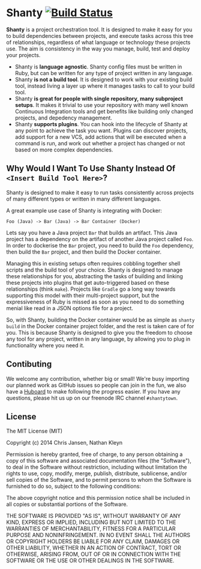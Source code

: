 # Shanty [![Build Status](https://travis-ci.org/shantytown/shanty.svg?branch=master)](https://travis-ci.org/shantytown/shanty)

**Shanty** is a project orchestration tool. It is designed to make it easy for you to build dependencies between projects, and execute tasks across this tree of relationships, regardless of what language or technology these projects use. The aim is consistency in the way you manage, build, test and deploy your projects.

* Shanty is **language agnostic**. Shanty config files must be written in Ruby, but can be written for any type of project written in any language.
* Shanty **is not a build tool**. It is designed to work with your existing build tool, instead living a layer up where it manages tasks to call to your build tool.
* Shanty **is great for people with single repository, many subproject setups**. It makes it trivial to use your repository with many well known Continuous Integration tools and get benefits like building only changed projects, and depedency management.
* Shanty **supports plugins**. You can hook into the lifecycle of Shanty at any point to achieve the task you want. Plugins can discover projects, add support for a new VCS, add actions that will be executed when a command is run, and work out whether a project has changed or not based on more complex dependencies.

## Why Would I Want To Use Shanty Instead Of `<Insert Build Tool Here>`?

Shanty is designed to make it easy to run tasks consistently across projects of many different types or written in many different languages.

A great example use case of Shanty is integrating with Docker:

```
Foo (Java) -> Bar (Java) -> Bar Container (Docker)
```

Lets say you have a Java project `Bar` that builds an artifact. This Java project has a dependency on the artifact of another Java project called `Foo`. In order to dockerise the `Bar` project, you need to build the `Foo` dependency, then build the `Bar` project, and then build the Docker container.

Managing this in existing setups often requires cobbling together shell scripts and the build tool of your choice. Shanty is designed to manage these relationships for you, abstracting the tasks of building and linking these projects into plugins that get auto-triggered based on these relationships (think `make`). Projects like `Gradle` go a long way towards supporting this model with their multi-project support, but the expressiveness of Ruby is missed as soon as you need to do something menial like read in a JSON options file for a project.

So, with Shanty, building the Docker container would be as simple as `shanty build` in the Docker container project folder, and the rest is taken care of for you. This is because Shanty is designed to give you the freedom to choose any tool for any project, written in any language, by allowing you to plug in functionality where you need it.

## Contibuting

We welcome any contribution, whether big or small! We're busy importing our planned work as GitHub issues so people can join in the fun, we also have a [Huboard](https://huboard.com/shantytown/shanty) to make following the progress easier. If you have any questions, please hit us up on our freenode IRC channel `#shantytown`.

## License

The MIT License (MIT)

Copyright (c) 2014 Chris Jansen, Nathan Kleyn

Permission is hereby granted, free of charge, to any person obtaining a copy
of this software and associated documentation files (the "Software"), to deal
in the Software without restriction, including without limitation the rights
to use, copy, modify, merge, publish, distribute, sublicense, and/or sell
copies of the Software, and to permit persons to whom the Software is
furnished to do so, subject to the following conditions:

The above copyright notice and this permission notice shall be included in
all copies or substantial portions of the Software.

THE SOFTWARE IS PROVIDED "AS IS", WITHOUT WARRANTY OF ANY KIND, EXPRESS OR
IMPLIED, INCLUDING BUT NOT LIMITED TO THE WARRANTIES OF MERCHANTABILITY,
FITNESS FOR A PARTICULAR PURPOSE AND NONINFRINGEMENT. IN NO EVENT SHALL THE
AUTHORS OR COPYRIGHT HOLDERS BE LIABLE FOR ANY CLAIM, DAMAGES OR OTHER
LIABILITY, WHETHER IN AN ACTION OF CONTRACT, TORT OR OTHERWISE, ARISING FROM,
OUT OF OR IN CONNECTION WITH THE SOFTWARE OR THE USE OR OTHER DEALINGS IN
THE SOFTWARE.
